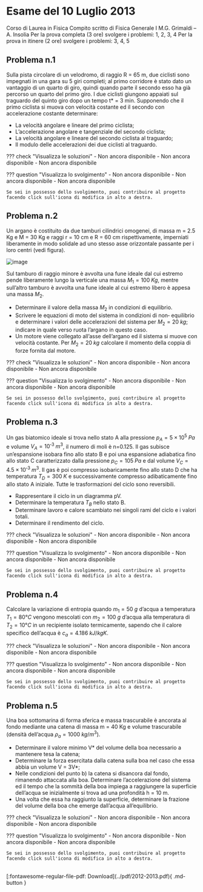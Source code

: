# Esame del 10 Luglio 2013
Corso di Laurea in Fisica
Compito scritto di Fisica Generale I
M.G. Grimaldi – A. Insolia
Per la prova completa (3 ore) svolgere i problemi: 1, 2, 3, 4
Per la prova in itinere (2 ore) svolgere i problemi: 3, 4, 5

## Problema n.1
Sulla pista circolare di un velodromo, di raggio R = 65 m, due ciclisti sono impegnati in una gara su 5 giri completi; al primo corridore è stato dato un vantaggio di un quarto di giro, quindi quando parte il secondo esso ha già percorso un quarto del primo giro. I due ciclisti giungono appaiati sul traguardo del quinto giro dopo un tempo t* = 3 min. Supponendo che il primo ciclista si muova con velocità costante ed il secondo con accelerazione costante determinare:

- La velocità angolare e lineare del primo ciclista;
- L’accelerazione angolare e tangenziale del secondo ciclista;
- La velocità angolare e lineare del secondo ciclista al traguardo;
- Il modulo delle accelerazioni dei due ciclisti al traguardo.

??? check "Visualizza le soluzioni"
    - Non ancora disponibile
    - Non ancora disponibile
    - Non ancora disponibile

??? question "Visualizza lo svolgimento"
    - Non ancora disponibile
    - Non ancora disponibile
    - Non ancora disponibile
    
    Se sei in possesso dello svolgimento, puoi contribuire al progetto facendo click sull'icona di modifica in alto a destra.

## Problema n.2
Un argano è costituito da due tamburi cilindrici omogenei, di massa m = 2.5 Kg e M = 30 Kg e raggi r = 10 cm e R = 60 cm rispettivamente, imperniati liberamente in modo solidale ad uno stesso asse orizzontale passante per i loro centri (vedi figura). 

![image](https://user-images.githubusercontent.com/77018886/153293169-b8417984-cb61-4e78-a11f-3a109e8a7f94.png)

Sul tamburo di raggio minore è avvolta una fune ideale dal cui estremo pende liberamente lungo la verticale una massa $M_1 = 100 \; Kg$, mentre sull’altro tamburo è avvolta una fune ideale al cui estremo libero è appesa una massa $M_2$.

- Determinare il valore della massa $M_2$ in condizioni di equilibrio.
- Scrivere le equazioni di moto del sistema in condizioni di non‐ equilibrio e determinare i valori delle accelerazioni del sistema per $M_2=20 \; kg$; indicare in quale verso ruota l’argano in questo caso.
- Un motore viene collegato all’asse dell’argano ed il sistema si muove con velocità costante. Per $M_2=20 \; kg$ calcolare il momento della coppia di forze fornita dal motore.

??? check "Visualizza le soluzioni"
    - Non ancora disponibile
    - Non ancora disponibile
    - Non ancora disponibile

??? question "Visualizza lo svolgimento"
    - Non ancora disponibile
    - Non ancora disponibile
    - Non ancora disponibile
    
    Se sei in possesso dello svolgimento, puoi contribuire al progetto facendo click sull'icona di modifica in alto a destra.

## Problema n.3
Un gas biatomico ideale si trova nello stato A alla pressione $p_A= 5 × 10^5 \; Pa$ e volume $V_A=10^{‐3} \; m^3$, il numero di moli è n=0.125. Il gas subisce un’espansione isobara fino allo stato B e poi una espansione adiabatica fino allo stato C caratterizzato dalla pressione $p_C=105 \; Pa$ e dal volume $V_C=4.5 × 10^{‐3} \; m^3$. Il gas è poi compresso isobaricamente fino allo stato D che ha temperatura $T_D=300 \; K$ e successivamente compresso adibaticamente fino allo stato A iniziale. Tutte le trasformazioni del ciclo sono reversibili.

- Rappresentare il ciclo in un diagramma pV.
- Determinare la temperatura $T_B$ nello stato B.
- Determinare lavoro e calore scambiato nei singoli rami del ciclo e i valori totali.
- Determinare il rendimento del ciclo.

??? check "Visualizza le soluzioni"
    - Non ancora disponibile
    - Non ancora disponibile
    - Non ancora disponibile

??? question "Visualizza lo svolgimento"
    - Non ancora disponibile
    - Non ancora disponibile
    - Non ancora disponibile
    
    Se sei in possesso dello svolgimento, puoi contribuire al progetto facendo click sull'icona di modifica in alto a destra.

## Problema n.4
Calcolare la variazione di entropia quando $m_1=50 \; g$ d’acqua a temperatura $T_1= 80°C$ vengono mescolati con $m_2=100 \; g$ d’acqua alla temperatura di $T_2=10 °C$ in un recipiente isolato termicamente, sapendo che il calore specifico dell’acqua è $c_a= 4.186 \; kJ/kg K$.

??? check "Visualizza le soluzioni"
    - Non ancora disponibile
    - Non ancora disponibile
    - Non ancora disponibile

??? question "Visualizza lo svolgimento"
    - Non ancora disponibile
    - Non ancora disponibile
    - Non ancora disponibile
    
    Se sei in possesso dello svolgimento, puoi contribuire al progetto facendo click sull'icona di modifica in alto a destra.

## Problema n.5
Una boa sottomarina di forma sferica e massa trascurabile è ancorata al fondo mediante una catena di massa m = 40 Kg e volume trascurabile (densità dell’acqua $ρ_a=1000 \; kg/m^3$).

- Determinare il valore minimo V* del volume della boa necessario a mantenere tesa la catena;
- Determinare la forza esercitata dalla catena sulla boa nel caso che essa abbia un volume V = 3V*;
- Nelle condizioni del punto b) la catena si disancora dal fondo, rimanendo attaccata alla boa. Determinare l’accelerazione del sistema ed il tempo che la sommità della boa impiega a raggiungere la superficie dell’acqua se inizialmente si trova ad una profondità h = 10 m.
- Una volta che essa ha raggiunto la superficie, determinare la frazione del volume della boa che emerge dall’acqua all’equilibrio.

??? check "Visualizza le soluzioni"
    - Non ancora disponibile
    - Non ancora disponibile
    - Non ancora disponibile

??? question "Visualizza lo svolgimento"
    - Non ancora disponibile
    - Non ancora disponibile
    - Non ancora disponibile
    
    Se sei in possesso dello svolgimento, puoi contribuire al progetto facendo click sull'icona di modifica in alto a destra.

<br>
[:fontawesome-regular-file-pdf: Download](../pdf/2012-2013.pdf){ .md-button }